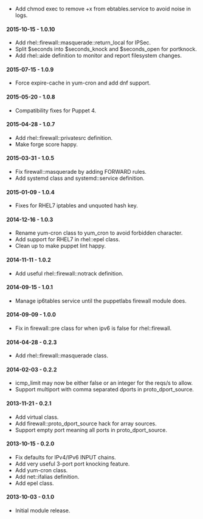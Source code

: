 * Add chmod exec to remove +x from ebtables.service to avoid noise in logs.

#### 2015-10-15 - 1.0.10
* Add rhel::firewall::masquerade::return_local for IPSec.
* Split $seconds into $seconds_knock and $seconds_open for portknock.
* Add rhel::aide definition to monitor and report filesystem changes.

#### 2015-07-15 - 1.0.9
* Force expire-cache in yum-cron and add dnf support.

#### 2015-05-20 - 1.0.8
* Compatibility fixes for Puppet 4.

#### 2015-04-28 - 1.0.7
* Add rhel::firewall::privatesrc definition.
* Make forge score happy.

#### 2015-03-31 - 1.0.5
* Fix firewall::masquerade by adding FORWARD rules.
* Add systemd class and systemd::service definition.

#### 2015-01-09 - 1.0.4
* Fixes for RHEL7 iptables and unquoted hash key.

#### 2014-12-16 - 1.0.3
* Rename yum-cron class to yum_cron to avoid forbidden character.
* Add support for RHEL7 in rhel::epel class.
* Clean up to make puppet lint happy.

#### 2014-11-11 - 1.0.2
* Add useful rhel::firewall::notrack definition.

#### 2014-09-15 - 1.0.1
* Manage ip6tables service until the puppetlabs firewall module does.

#### 2014-09-09 - 1.0.0
* Fix in firewall::pre class for when ipv6 is false for rhel::firewall.

#### 2014-04-28 - 0.2.3
* Add rhel::firewall::masquerade class.

#### 2014-02-03 - 0.2.2
* icmp_limit may now be either false or an integer for the reqs/s to allow.
* Support multiport with comma separated dports in proto_dport_source.

#### 2013-11-21 - 0.2.1
* Add virtual class.
* Add firewall::proto_dport_source hack for array sources.
* Support empty port meaning all ports in proto_dport_source.

#### 2013-10-15 - 0.2.0
* Fix defaults for IPv4/IPv6 INPUT chains.
* Add very useful 3-port port knocking feature.
* Add yum-cron class.
* Add net::ifalias definition.
* Add epel class.

#### 2013-10-03 - 0.1.0
* Initial module release.

